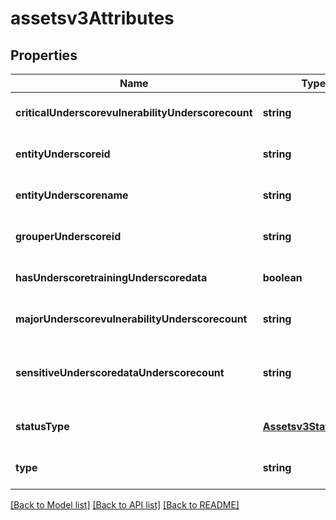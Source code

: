 # assetsv3Attributes

## Properties
Name | Type | Description | Notes
------------ | ------------- | ------------- | -------------
**criticalUnderscorevulnerabilityUnderscorecount** | **string** | DB critical vulnerability data count | [optional] [default to null]
**entityUnderscoreid** | **string** | entity Id | [optional] [default to null]
**entityUnderscorename** | **string** | entity name | [optional] [default to null]
**grouperUnderscoreid** | **string** | Asset grouper Id | [optional] [default to null]
**hasUnderscoretrainingUnderscoredata** | **boolean** | training data for Model asset | [optional] [default to null]
**majorUnderscorevulnerabilityUnderscorecount** | **string** | DB major vulnerability data count | [optional] [default to null]
**sensitiveUnderscoredataUnderscorecount** | **string** | sensitive data count for DB and Storage assets | [optional] [default to null]
**statusType** | [**Assetsv3StatusType**](Assetsv3StatusType.md) |  | [optional] [default to null]
**type** | **string** | Asset Type : Asset Subtype | [optional] [default to null]

[[Back to Model list]](../README.md#documentation-for-models) [[Back to API list]](../README.md#documentation-for-api-endpoints) [[Back to README]](../README.md)


